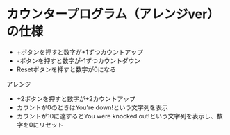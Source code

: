 # カウンタープログラム（アレンジver）の仕様
- +ボタンを押すと数字が+1ずつカウントアップ
- -ボタンを押すと数字が-1ずつカウントダウン
- Resetボタンを押すと数字が0になる

アレンジ
- +2ボタンを押すと数字が+2カウントアップ
- カウントが0のときはYou're down!という文字列を表示
- カウントが10に達するとYou were knocked out!という文字列を表示し、数字を0にリセット